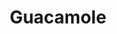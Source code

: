 ---
draft: false
title: Guacamole
content:
  id: guacamole
  name: Guacamole
  website: http://guacamole.apache.org/
  short_description: Apache Guacamole is a clientless remote desktop gateway.
---